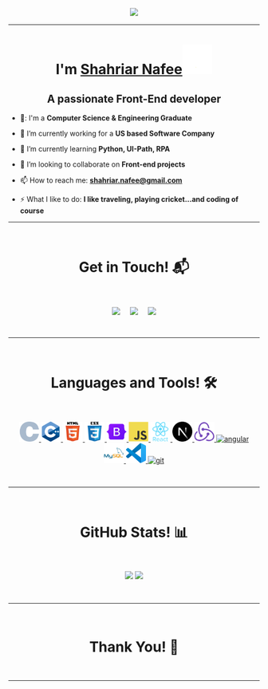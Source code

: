 <p align="center">
  <img src="https://miro.medium.com/max/2048/1*OohqW5DGh9CQS4hLY5FXzA.png" height="230"/>
</p>
<hr>
<h1 align="center">I'm <a href="https://github.com/shahriar-nafee">Shahriar Nafee<a><img src="https://github.com/Kathryn-Jie/Kathryn-Jie/blob/main/wave.gif" width="60px"/></h1>

<h2 align="center">A passionate Front-End developer</h2>

- 🏫: I'm a **Computer Science & Engineering Graduate**

- 🔭 I’m currently working for a **US based Software Company**

- 🌱 I’m currently learning **Python, UI-Path, RPA**

- 👯 I’m looking to collaborate on **Front-end projects**

- 📫 How to reach me: **shahriar.nafee@gmail.com**

- ⚡ What I like to do: **I like traveling, playing cricket...and coding of course**

<hr>
<Br>
<h1 align="center">Get in Touch! 📬</h1>
<Br>
<p align="center">
<a href="https://www.linkedin.com/in/shahriar-nafee/" target="blank"><img align="center" src="https://img.shields.io/badge/LinkedIn-0077B5?style=for-the-badge&logo=linkedin&logoColor=white" /></a> &nbsp;&nbsp;&nbsp;  
<a href="mailto:shahriar.nafee@gmail.com" target="blank"><img align="center" src="https://img.shields.io/badge/Gmail-D14836?style=for-the-badge&logo=gmail&logoColor=white" /></a>    &nbsp;&nbsp;&nbsp;       
<a href="https://github.com/shahriar-nafee" target="blank"><img align="center" src="https://img.shields.io/badge/Github-100000?style=for-the-badge&logo=github&logoColor=white" /></a>
</p>

<Br>
<hr>

<Br>
<h1 align="center">Languages and Tools! 🛠️</h1>
<Br>
<p align="center"> 
  <a href="#" target="_blank"> 
    <img src="https://raw.githubusercontent.com/devicons/devicon/master/icons/c/c-original.svg" alt="c" width="40" height="40"/> 
  </a>
  <a href="https://www.w3schools.com/cpp/" target="_blank"> 
    <img src="https://raw.githubusercontent.com/devicons/devicon/master/icons/cplusplus/cplusplus-original.svg" alt="c++" width="40" height="40"/> 
  </a>
  <a href="https://www.w3.org/html/" target="_blank"> 
    <img src="https://raw.githubusercontent.com/devicons/devicon/master/icons/html5/html5-original-wordmark.svg" alt="html5" width="40" height="40"/> 
  </a>
  <a href="https://www.w3schools.com/css/" target="_blank"> 
    <img src="https://raw.githubusercontent.com/devicons/devicon/master/icons/css3/css3-original-wordmark.svg" alt="css3" width="40" height="40"/> 
  </a> 
  <a href="https://getbootstrap.com/" target="_blank"> 
    <img src="https://raw.githubusercontent.com/devicons/devicon/master/icons/bootstrap/bootstrap-original.svg" alt="bootstrap" width="40" height="40"/> 
  </a> 
  <a href="https://developer.mozilla.org/en-US/docs/Web/JavaScript" target="_blank"> 
    <img src="https://raw.githubusercontent.com/devicons/devicon/master/icons/javascript/javascript-original.svg" alt="javascript" width="40" height="40"/> 
  </a> 
  <a href="https://reactjs.org/" target="_blank"> 
    <img src="https://raw.githubusercontent.com/devicons/devicon/master/icons/react/react-original-wordmark.svg" alt="react" width="40" height="40"/> 
  </a>  
  <a href="https://nextjs.org/" target="_blank"> 
    <img src="https://raw.githubusercontent.com/devicons/devicon/master/icons/nextjs/nextjs-original.svg" alt="nextjs" width="40" height="40"/> 
  </a>  
  <a href="https://redux.js.org/" target="_blank"> 
    <img src="https://raw.githubusercontent.com/devicons/devicon/master/icons/redux/redux-original.svg" alt="redux" width="40" height="40"/> 
  </a>  
  <a href="https://angular.dev/overview/" target="_blank"> 
    <img src="https://angular.dev/assets/images/press-kit/angular_icon_gradient.gif" alt="angular" width="40" height="40"/> 
  </a>  
  <a href="https://www.mysql.com/" target="_blank"> 
    <img src="https://raw.githubusercontent.com/devicons/devicon/master/icons/mysql/mysql-original-wordmark.svg" alt="mysql" width="40" height="40"/> 
  </a>  
  <a href="https://code.visualstudio.com/" target="_blank"> 
    <img src="https://raw.githubusercontent.com/devicons/devicon/master/icons/vscode/vscode-original.svg" alt="vscode" width="40" height="40"/> 
  </a>  
  <a href="https://git-scm.com/" target="_blank"> 
    <img src="https://www.vectorlogo.zone/logos/git-scm/git-scm-icon.svg" alt="git" width="40" height="40"/> 
  </a>
</p>

<Br>
<hr>
<Br>
<h1 align="center">GitHub Stats! 📊</h1>
<Br>

<p align="center">
  <img height= "150" src="https://github-readme-streak-stats.herokuapp.com/?user=shahriar-nafee&theme=merko" />
  <img height= "150" src="https://github-readme-stats.vercel.app/api/top-langs/?username=shahriar-nafee&layout=compact&theme=merko" />
</p>
<Br>
<hr>

<Br>
<h1 align="center">Thank You! 🤵 </h1>
<Br>
<hr>
